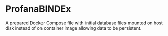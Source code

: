 # ProfanaBINDEx
A prepared Docker Compose file with initial database files mounted on host disk instead of on container image allowing data to be persistent.
